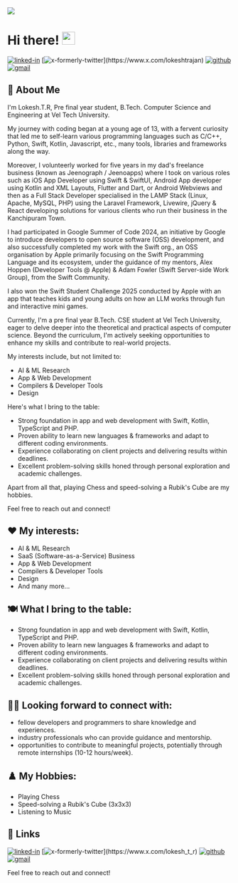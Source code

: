 
<!--
**lokesh-tr/lokesh-tr** is a ✨ _special_ ✨ repository because its `README.md` (this file) appears on your GitHub profile.

Here are some ideas to get you started:

- 🔭 I’m currently working on ...
- 🌱 I’m currently learning ...
- 👯 I’m looking to collaborate on ...
- 🤔 I’m looking for help with ...
- 💬 Ask me about ...
- 📫 How to reach me: ...
- 😄 Pronouns: ...
- ⚡ Fun fact: ...
-->

<img src="https://media.licdn.com/dms/image/v2/D5616AQHvA7eOq5DtkQ/profile-displaybackgroundimage-shrink_350_1400/profile-displaybackgroundimage-shrink_350_1400/0/1726848166557?e=1763596800&v=beta&t=V8pqMog_xuSpkLnnWAaAeGIwQzkcCSfs0NH27aGD64w" />

# Hi there! <img src="https://media.giphy.com/media/hvRJCLFzcasrR4ia7z/giphy.gif" width="29px" height="29px" />

[![linked-in](https://img.shields.io/badge/Linked_In-0077B5?style=for-the-badge&logo=LinkedIn&logoColor=white)](https://www.linkedin.com/in/lokeshtr)
[![x-formerly-twitter](https://img.shields.io/badge/X_(Formerly_Twitter)-000000?style=for-the-badge&logo=X&logoColor=white)](https://www.x.com/lokeshtrajan)
[![github](https://img.shields.io/badge/GitHub-000000?style=for-the-badge&logo=GitHub&logoColor=white)](https://github.com/lokesh-tr)
[![gmail](https://img.shields.io/badge/Gmail-D14836?style=for-the-badge&logo=Gmail&logoColor=white)](mailto:lokesh.t.r.official@gmail.com)

## 🚀 About Me

I'm Lokesh.T.R, Pre final year student, B.Tech. Computer Science and Engineering at Vel Tech University.

My journey with coding began at a young age of 13, with a fervent curiosity that led me to self-learn various programming languages such as C/C++, Python, Swift, Kotlin, Javascript, etc., many tools, libraries and frameworks along the way.

Moreover, I volunteerly worked for five years in my dad's freelance business (known as Jeenograph / Jeenoapps) where I took on various roles such as iOS App Developer using Swift & SwiftUI, Android App developer using Kotlin and XML Layouts, Flutter and Dart, or Android Webviews and then as a Full Stack Developer specialised in the LAMP Stack (Linux, Apache, MySQL, PHP) using the Laravel Framework, Livewire, jQuery & React developing solutions for various clients who run their business in the Kanchipuram Town.

I had participated in Google Summer of Code 2024, an initiative by Google to introduce developers to open source software (OSS) development, and also successfully completed my work with the Swift org., an OSS organisation by Apple primarily focusing on the Swift Programming Language and its ecosystem, under the guidance of my mentors, Alex Hoppen (Developer Tools @ Apple) & Adam Fowler (Swift Server-side Work Group), from the Swift Community. 

I also won the Swift Student Challenge 2025 conducted by Apple with an app that teaches kids and young adults on how an LLM works through fun and interactive mini games.

Currently, I'm a pre final year B.Tech. CSE student at Vel Tech University, eager to delve deeper into the theoretical and practical aspects of computer science. Beyond the curriculum, I'm actively seeking opportunities to enhance my skills and contribute to real-world projects.

My interests include, but not limited to:
- AI & ML Research
- App & Web Development
- Compilers & Developer Tools
- Design

Here's what I bring to the table:
 - Strong foundation in app and web development with Swift, Kotlin, TypeScript and PHP.
 - Proven ability to learn new languages & frameworks and adapt to different coding environments.
 - Experience collaborating on client projects and delivering results within deadlines.
 - Excellent problem-solving skills honed through personal exploration and academic challenges.

Apart from all that, playing Chess and speed-solving a Rubik's Cube are my hobbies.

Feel free to reach out and connect!

## ❤️ My interests:

 - AI & ML Research
 - SaaS (Software-as-a-Service) Business
 - App & Web Development
 - Compilers & Developer Tools
 - Design
 - And many more...

## 🍽️ What I bring to the table:

 - Strong foundation in app and web development with Swift, Kotlin, TypeScript and PHP.
 - Proven ability to learn new languages & frameworks and adapt to different coding environments.
 - Experience collaborating on client projects and delivering results within deadlines.
 - Excellent problem-solving skills honed through personal exploration and academic challenges.

## 🤝🏻 Looking forward to connect with:

 - fellow developers and programmers to share knowledge and experiences.
 - industry professionals who can provide guidance and mentorship.
 - opportunities to contribute to meaningful projects, potentially through remote internships (10-12 hours/week).

## ♟️ My Hobbies:

 - Playing Chess
 - Speed-solving a Rubik's Cube (3x3x3)
 - Listening to Music

<!--
## 🏅 Achievements
-   📝 **** at __ (Date)
-->

<!--
## 🛠️ Skills
-->

## 🔗 Links

[![linked-in](https://img.shields.io/badge/Linked_In-0077B5?style=for-the-badge&logo=LinkedIn&logoColor=white)](https://www.linkedin.com/in/lokesh-tr)
[![x-formerly-twitter](https://img.shields.io/badge/X_(Formerly_Twitter)-000000?style=for-the-badge&logo=X&logoColor=white)](https://www.x.com/lokesh_t_r)
[![github](https://img.shields.io/badge/GitHub-000000?style=for-the-badge&logo=GitHub&logoColor=white)](https://github.com/lokesh-tr)
[![gmail](https://img.shields.io/badge/Gmail-D14836?style=for-the-badge&logo=Gmail&logoColor=white)](mailto:lokesh.t.r.official@gmail.com)

Feel free to reach out and connect!
